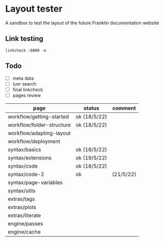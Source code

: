 # Layout tester

A sandbox to test the layout of the future Franklin documentation website

## Link testing

```
linkcheck :8000 -e
```

## Todo

* [ ] meta data
* [ ] lunr search
* [ ] final linkcheck
* [ ] pages review

| page | status | comment |
| ---- | ------ | ------- |
| workflow/getting-started | ok (18/5/22) | |
| workflow/folder-structure | ok (18/5/22)  | |
| workflow/adapting-layout |  | |
| workflow/deployment |  | |
| syntax/basics |  ok (18/5/22) | |
| syntax/extensions | ok (19/5/22) | |
| syntax/code | ok (18/5/22) | |
| syntax/code-2 | ok | (21/5/22) |
| syntax/page-variables |  | |
| syntax/utils |  | |
| extras/tags | | |
| extras/plots | | |
| extras/literate | | |
| engine/passes | | | 
| engine/cache | | | 

